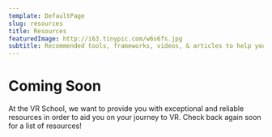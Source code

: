 ```yaml
---
template: DefaultPage
slug: resources
title: Resources
featuredImage: http://i63.tinypic.com/w6s6fs.jpg
subtitle: Recommended tools, frameworks, videos, & articles to help you on your VR journey.
---
```

# Coming Soon
At the VR School, we want to provide you with exceptional and reliable resources in
order to aid you on your journey to VR. Check back again soon for a list of resources!
